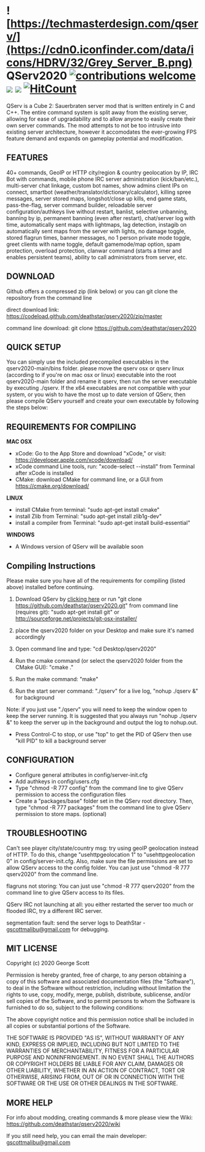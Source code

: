 # ![https://techmasterdesign.com/qserv/](https://cdn0.iconfinder.com/data/icons/HDRV/32/Grey_Server_B.png) QServ2020 [![contributions welcome](https://img.shields.io/badge/contributions-welcome-brightgreen.svg?style=flat)](https://github.com/deathstar/qserv2020/wiki/) ![](https://img.shields.io/badge/build-passing-success) ![](https://img.shields.io/badge/dependencies-zlib%2C%20build--essential%2C%20cmake-success) [![HitCount](http://hits.dwyl.com/DeathStar/QServ2020.svg)](http://hits.dwyl.com/DeathStar/QServ2020)


QServ is a Cube 2: Sauerbraten server mod that is written entirely in C and C++. The entire command system is split away from the existing server, allowing for ease of upgradability and to allow anyone to easily create their own server commands. The mod attempts to not be too intrusive into existing server architecture, however it accomodates the ever-growing FPS feature demand and expands on gameplay potential and modification. 

FEATURES
-------------

40+ commands, GeoIP or HTTP city/region & country geolocation by IP, IRC Bot with commands, mobile phone IRC server administration (kick/ban/etc.), multi-server chat linkage, custom bot names, show admins client IPs on connect, smartbot (weather/translator/dictionary/calculator), killing spree messages, server stored maps, longshot/close up kills, end game stats, pass-the-flag, server command builder, reloadable server configuration/authkeys live without restart, banlist, selective unbanning, banning by ip, permanent banning (even after restart), chat/server log with time, automatically sent maps with lightmaps, lag detection, instagib on automatically sent maps from the server with lights, no damage toggle, stored flagrun times, banner messages, no 1 person private mode toggle, greet clients with name toggle, default gamemode/map option, spam protection, overload protection, clanwar command (starts a timer and enables persistent teams), ability to call administrators from server, etc.

DOWNLOAD
---------------

Github offers a compressed zip (link below) or you can git clone the repository from the command line

direct download link: https://codeload.github.com/deathstar/qserv2020/zip/master

command line download: git clone https://github.com/deathstar/qserv2020


QUICK SETUP
-----------------

You can simply use the included precompiled executables in the qserv2020-main/bins folder. please move the qserv osx or qserv linux (according to if you're on mac osx or linux) executable into the root qserv2020-main folder and rename it qserv, then run the server executable by executing ./qserv. If the x64 executables are not compatible with your system, or you wish to have the most up to date version of QServ, then please compile QServ yourself and create your own executable by following the steps below:

REQUIREMENTS FOR COMPILING
-----------------------------------------

**MAC OSX**

- xCode: Go to the App Store and download "xCode," or visit: https://developer.apple.com/xcode/download/
- xCode command Line tools, run: "xcode-select --install" from Terminal after xCode is installed
- CMake: download CMake for command line, or a GUI from https://cmake.org/download/

**LINUX**

 - install CMake from terminal: "sudo apt-get install cmake" 
 - install Zlib from Terminal: "sudo apt-get install zlib1g-dev"
 - install a compiler from Terminal: "sudo apt-get install build-essential"
 
**WINDOWS**

- A Windows version of QServ will be available soon

Compiling Instructions
--------------------------

Please make sure you have all of the requirements for compiling (listed above) installed before continuing.

1) Download QServ by [clicking here](https://codeload.github.com/deathstar/qserv2020/zip/master) or run "git clone https://github.com/deathstar/qserv2020.git" from command line (requires git): "sudo apt-get install git" or http://sourceforge.net/projects/git-osx-installer/

2) place the qserv2020 folder on your Desktop and make sure it's named accordingly 

3) Open command line and type: "cd Desktop/qserv2020"

4) Run the cmake command (or select the qserv2020 folder from the CMake GUI): "cmake ."

5) Run the make command: "make"

6) Run the start server command: "./qserv" for a live log, "nohup ./qserv &" for background

Note: if you just use "./qserv" you will need to keep the window open to keep the server running. It is suggested that you always run "nohup ./qserv &" to keep the server up in the background and output the log to nohup.out.

- Press Control-C to stop, or use "top" to get the PID of QServ then use "kill PID" to kill a background server

CONFIGURATION
---------------------

- Configure general attributes in config/server-init.cfg
- Add authkeys in config/users.cfg
- Type "chmod -R 777 config" from the command line to give QServ permission to access the configuration files
- Create a "packages/base" folder set in the QServ root directory. Then, type "chmod -R 777 packages" from the command line to give QServ permission to store maps. (optional)

TROUBLESHOOTING
-------------------------

Can't see player city/state/country msg: try using geoIP geolocation instead of HTTP. To do this, change "usehttpgeolocation 1" to "usehttpgeolocation 0" in config/server-init.cfg. Also, make sure the file permissions are set to allow QServ access to the config folder. You can just use "chmod -R 777 qserv2020" from the command line. 

flagruns not storing: You can just use "chmod -R 777 qserv2020" from the command line to give QServ access to its files.

QServ IRC not launching at all: you either restarted the server too much or flooded IRC, try a different IRC server.

segmentation fault: send the server logs to DeathStar - gscottmalibu@gmail.com for debugging.

MIT LICENSE 
----------------

Copyright (c) 2020 George Scott

Permission is hereby granted, free of charge, to any person obtaining a copy of this software and associated documentation files (the "Software"), to deal in the Software without restriction, including without limitation the rights to use, copy, modify, merge, publish, distribute, sublicense, and/or sell copies of the Software, and to permit persons to whom the Software is furnished to do so, subject to the following conditions:

The above copyright notice and this permission notice shall be included in all copies or substantial portions of the Software.

THE SOFTWARE IS PROVIDED "AS IS", WITHOUT WARRANTY OF ANY KIND, EXPRESS OR IMPLIED, INCLUDING BUT NOT LIMITED TO THE WARRANTIES OF MERCHANTABILITY, FITNESS FOR A PARTICULAR PURPOSE AND NONINFRINGEMENT. IN NO EVENT SHALL THE AUTHORS OR COPYRIGHT HOLDERS BE LIABLE FOR ANY CLAIM, DAMAGES OR OTHER LIABILITY, WHETHER IN AN ACTION OF CONTRACT, TORT OR OTHERWISE, ARISING FROM,
OUT OF OR IN CONNECTION WITH THE SOFTWARE OR THE USE OR OTHER DEALINGS IN THE SOFTWARE.

MORE HELP
---------------

For info about modding, creating commands & more please view the Wiki: https://github.com/deathstar/qserv2020/wiki 

If you still need help, you can email the main developer: gscottmalibu@gmail.com





